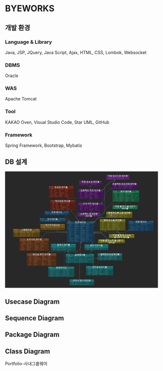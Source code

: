 # BYEWORKS

## 개발 환경
### Language & Library
Java, JSP, JQuery, Java Script, Ajax, HTML, CSS, Lombok, Websocket
### DBMS
Oracle
### WAS
Apache Tomcat
### Tool
KAKAO Oven, Visual Studio Code, Star UML, GitHub
### Framework
Spring Framework, Bootstrap, Mybatis

## DB 설계
![DB](https://github.com/cbsmycom/BYEWORKS/blob/master/DB1.PNG)


## Usecase Diagram

## Sequence Diagram

## Package Diagram

## Class Diagram



Portfolio-사내그룹웨어
